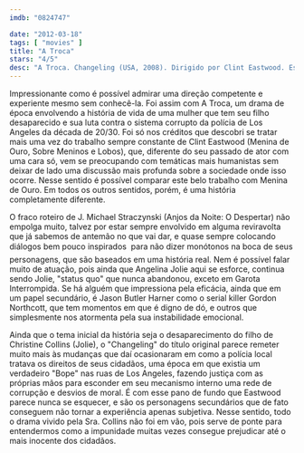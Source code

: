 ```yaml
---
imdb: "0824747"

date: "2012-03-18"
tags: [ "movies" ]
title: "A Troca"
stars: "4/5"
desc: "A Troca. Changeling (USA, 2008). Dirigido por Clint Eastwood. Escrito por J. Michael Straczynski. Com Angelina Jolie, Gattlin Griffith, Michelle Gunn, Michael Kelly, Jan Devereaux, Erica Grant, Antonia Bennett, Kerri Randles, Frank Wood."
---
```

Impressionante como é possível admirar uma direção competente e experiente mesmo sem conhecê-la. Foi assim com A Troca, um drama de época envolvendo a história de vida de uma mulher que tem seu filho desaparecido e sua luta contra o sistema corrupto da polícia de Los Angeles da década de 20/30. Foi só nos créditos que descobri se tratar mais uma vez do trabalho sempre constante de Clint Eastwood (Menina de Ouro, Sobre Meninos e Lobos), que, diferente do seu passado de ator com uma cara só, vem se preocupando com temáticas mais humanistas sem deixar de lado uma discussão mais profunda sobre a sociedade onde isso ocorre. Nesse sentido é possível comparar este belo trabalho com Menina de Ouro. Em todos os outros sentidos, porém, é uma história completamente diferente.

O fraco roteiro de J. Michael Straczynski (Anjos da Noite: O Despertar) não empolga muito, talvez por estar sempre envolvido em alguma reviravolta que já sabemos de antemão no que vai dar, e quase sempre colocando diálogos bem pouco inspirados  para não dizer monótonos  na boca de seus personagens, que são baseados em uma história real. Nem é possível falar muito de atuação, pois ainda que Angelina Jolie aqui se esforce, continua sendo Jolie, "status quo" que nunca abandonou, exceto em Garota Interrompida. Se há alguém que impressiona pela eficácia, ainda que em um papel secundário, é Jason Butler Harner como o serial killer Gordon Northcott, que tem momentos em que é digno de dó, e outros que simplesmente nos atormenta pela sua instabilidade emocional.

Ainda que o tema inicial da história seja o desaparecimento do filho de Christine Collins (Jolie), o "Changeling" do título original parece remeter muito mais às mudanças que daí ocasionaram em como a polícia local tratava os direitos de seus cidadãos, uma época em que existia um verdadeiro "Bope" nas ruas de Los Angeles, fazendo justiça com as próprias mãos para esconder em seu mecanismo interno uma rede de corrupção e desvios de moral. É com esse pano de fundo que Eastwood parece nunca se esquecer, e são os personagens secundários que de fato conseguem não tornar a experiência apenas subjetiva. Nesse sentido, todo o drama vivido pela Sra. Collins não foi em vão, pois serve de ponte para entendermos como a impunidade muitas vezes consegue prejudicar até o mais inocente dos cidadãos.

